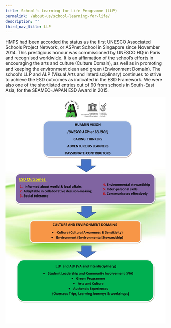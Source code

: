 ```yaml
---
title: School's Learning for Life Programme (LLP)
permalink: /about-us/school-learning-for-life/
description: ""
third_nav_title: LLP
---
```


HMPS had been accorded the status as the first UNESCO Associated Schools Project Network, or ASPnet School in Singapore since November 2014. This prestigious honour was commissioned by UNESCO HQ in Paris and recognised worldwide. It is an affirmation of the school’s efforts in encouraging the arts and culture (Culture Domain), as well as in promoting and keeping the environment clean and green (Environment Domain). The school’s LLP and ALP (Visual Arts and Interdisciplinary) continues to strive to achieve the ESD outcomes as indicated in the ESD Framework. We were also one of the shortlisted entries out of 90 from schools in South-East Asia, for the SEAMEO-JAPAN ESD Award in 2015.

![](/images/CAT%203_Framework_ESD-page-001.jpg)
